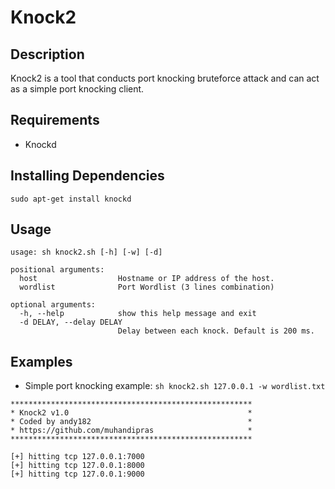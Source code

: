 # Knock2

Description
------------
Knock2 is a tool that conducts port knocking bruteforce attack and can act as a simple port knocking client.

Requirements
-------------
* Knockd

Installing Dependencies
-------------
`sudo apt-get install knockd`

Usage
-------------
```
usage: sh knock2.sh [-h] [-w] [-d]

positional arguments:
  host                  Hostname or IP address of the host.
  wordlist              Port Wordlist (3 lines combination)

optional arguments:
  -h, --help            show this help message and exit
  -d DELAY, --delay DELAY
                        Delay between each knock. Default is 200 ms.
```

Examples
-------------
* Simple port knocking example: 
`sh knock2.sh 127.0.0.1 -w wordlist.txt`
```
******************************************************
* Knock2 v1.0                                        *
* Coded by andy182                                   *
* https://github.com/muhandipras                     *
******************************************************

[+] hitting tcp 127.0.0.1:7000
[+] hitting tcp 127.0.0.1:8000
[+] hitting tcp 127.0.0.1:9000 
```
